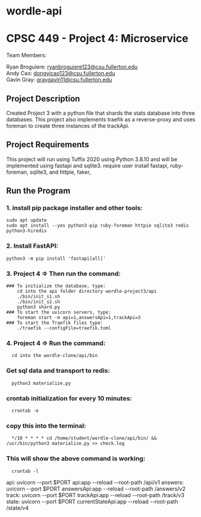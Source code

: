 # wordle-api
# CPSC 449 - Project 4: Microservice

Team Members:

Ryan Broguiere: ryanbroguiere123@csu.fullerton.edu <br/>
Andy Cao: dongyicao123@csu.fullerton.edu <br/>
Gavin Gray: graygavin11@csu.fullerton.edu

## Project Description
Created Project 3 with a python file that shards the stats database into three databases.
This project also implements traefik as a reverse-proxy and uses foreman to create three instances of the trackApi.


## Project Requirements
This project will run using Tuffix 2020 using Python 3.8.10 and will be implemented using fastapi and sqlite3.
require user install fastapi, ruby-foreman, sqlite3, and httpie, faker,

## Run the Program
### 1. install pip package installer and other tools:
    sudo apt update
    sudo apt install --yes python3-pip ruby-foreman httpie sqlite3 redis python3-hiredis

### 2. Install FastAPI:
    python3 -m pip install 'fastapi[all]'

### 3. Project 4 => Then run the command:
    ### To initialize the database, type:
        cd into the api folder directory wordle-project3/api
        ./bin/init_s1.sh
        ./bin/init_s2.sh
        python3 shard.py
    ### To start the uvicorn servers, type:
        foreman start -m api=1,answersApi=1,trackApi=3
    ### To start the Traefik files type:
        ./traefik --configFile=traefik.toml

### 4. Project 4 => Run the command:
      cd into the wordle-clone/api/bin
  ### Get sql data and transport to redis:
      python3 materialize.py
  ### crontab initialization for every 10 minutes:
      crontab -e
  ### copy this into the terminal:
      */10 * * * * cd /home/student/wordle-clone/api/bin/ && /usr/bin/python3 materialize.py >> check.log
  ### This will show the above command is working:
      crontab -l


api: uvicorn --port $PORT api:app --reload --root-path /api/v1
answers: uvicorn --port $PORT answersApi:app --reload --root-path /answers/v2
track: uvicorn --port $PORT trackApi:app --reload --root-path /track/v3
state: uvicorn --port $PORT currentStateApi:app --reload --root-path /state/v4